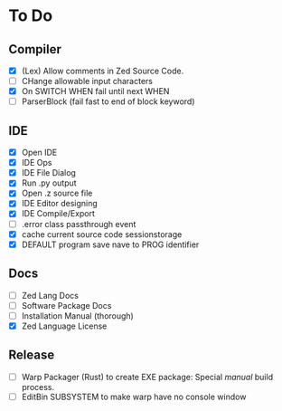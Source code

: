 # To Do
## Compiler
- [x] (Lex) Allow comments in Zed Source Code.
- [ ] CHange allowable input characters
- [x] On SWITCH WHEN fail until next WHEN
- [ ] ParserBlock (fail fast to end of block keyword)
## IDE
- [x] Open IDE
- [x] IDE Ops
- [x] IDE File Dialog
- [x] Run .py output
- [x] Open .z source file
- [x] IDE Editor designing
- [x] IDE Compile/Export
- [ ] .error class passthrough event
- [x] cache current source code sessionstorage
- [x] DEFAULT program save nave to PROG identifier
## Docs
- [ ] Zed Lang Docs
- [ ] Software Package Docs
- [ ] Installation Manual (thorough)
- [x] Zed Language License
## Release
- [ ] Warp Packager (Rust) to create EXE package: Special *manual* build process.
- [ ] EditBin SUBSYSTEM to make warp have no console window

